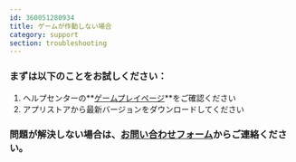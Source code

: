 ```yaml
---
id: 360051280934
title: ゲームが作動しない場合
category: support
section: troubleshooting
---
```

### まずは以下のことをお試しください：

1. ヘルプセンターの**[ゲームプレイページ](https://help.studycat.com/hc/en-us/categories/34781881763353-Gameplay)**をご確認ください
2. アプリストアから最新バージョンをダウンロードしてください

### 問題が解決しない場合は、[お問い合わせフォーム](https://help.studycat.com/hc/en-gb/requests/new)からご連絡ください。

